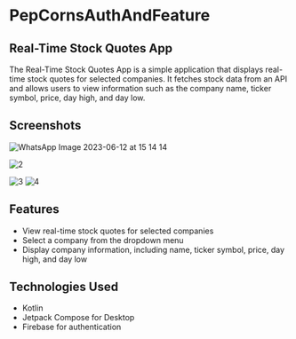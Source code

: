 # PepCornsAuthAndFeature
## Real-Time Stock Quotes App

The Real-Time Stock Quotes App is a simple application that displays real-time stock quotes for selected companies. It fetches stock data from an API and allows users to view information such as the company name, ticker symbol, price, day high, and day low.

## Screenshots
![WhatsApp Image 2023-06-12 at 15 14 14](https://github.com/MAX-dev2020/PepCornsAuthAndFeature/assets/60339025/cc8c2d2c-6b63-4280-9101-bc45855c1122)


![2](https://github.com/MAX-dev2020/PepCornsAuthAndFeature/assets/60339025/0bac192b-94e4-488d-9c81-a78bd59cf0ad)

![3](https://github.com/MAX-dev2020/PepCornsAuthAndFeature/assets/60339025/0944e132-caa3-4d1b-a3ed-7f6939ef4b5d)
![4](https://github.com/MAX-dev2020/PepCornsAuthAndFeature/assets/60339025/8dc3b857-023d-48a4-8819-43c23b5a4222)

## Features

- View real-time stock quotes for selected companies
- Select a company from the dropdown menu
- Display company information, including name, ticker symbol, price, day high, and day low

## Technologies Used

- Kotlin
- Jetpack Compose for Desktop
- Firebase for authentication
